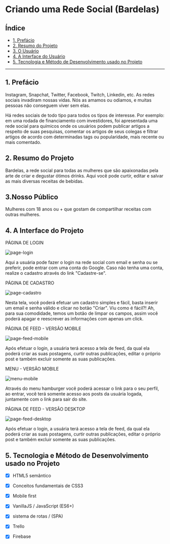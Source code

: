 # Criando uma Rede Social (Bardelas)

## Índice

* [1. Prefácio](#1-prefácio)
* [2. Resumo do Projeto](#2-resumo-do-projeto)
* [3. O Usuário](#3-o-usuario)
* [4. A Interface do Usuário](#4-a-interface-do-usuario)
* [5. Tecnologia e Método de Desenvolvimento usado no Projeto](#5-tecnologia-e-metodo-de-desenvolvimento-usado-no-projeto)

***

## 1. Prefácio

Instagram, Snapchat, Twitter, Facebook, Twitch, Linkedin, etc. As redes sociais
invadiram nossas vidas. Nós as amamos ou odiamos, e muitas pessoas não conseguem
viver sem elas.

Há redes sociais de todo tipo para todos os tipos de interesse. Por exemplo: em
uma rodada de financiamento com investidores, foi apresentada uma rede social
para químicos onde os usuários podem publicar artigos a respeito de suas
pesquisas, comentar os artigos de seus colegas e filtrar artigos de acordo com
determinadas tags ou popularidade, mais recente ou mais comentado.

## 2. Resumo do Projeto

Bardelas, a rede social para todas as mulheres que são apaixonadas pela arte de criar e degustar ótimos drinks. 
Aqui você pode curtir, editar e salvar as mais diversas receitas de bebidas.

## 3.Nosso Público

Mulheres com 18 anos ou + que gostam de compartilhar receitas com outras mulheres.

## 4. A Interface do Projeto

PÁGINA DE LOGIN

![page-login](https://user-images.githubusercontent.com/61169584/85619281-72488300-b638-11ea-8f76-42b5898c9606.png)

Aqui a usuária pode fazer o login na rede social com email e senha ou se preferir, pode entrar com uma conta do Google.
Caso não tenha uma conta, realize o cadastro através do link "Cadastre-se".


PÁGINA DE CADASTRO

![page-cadastro](https://user-images.githubusercontent.com/61169584/85619278-707ebf80-b638-11ea-949d-488591ebc370.png)

Nesta tela, você poderá efetuar um cadastro simples e fácil, basta inserir um email e senha válido e clicar no botão "Criar". 
Viu como é fácil?! Ah, para sua comodidade, temos um botão de limpar os campos, assim você poderá apagar e reescrever as informações com apenas 
um click.


PÁGINA DE FEED - VERSÃO MOBILE

![page-feed-mobile](https://user-images.githubusercontent.com/61169584/85623232-77103580-b63e-11ea-9ee1-5c92a7066ea6.png)

Após efetuar o login, a usuária terá acesso a tela de feed, da qual ela poderá criar as suas postagens, curtir outras publicações, editar o próprio post e também excluir somente as suas publicações. 

MENU - VERSÃO MOBILE

![menu-mobile](https://user-images.githubusercontent.com/61169584/85623227-75df0880-b63e-11ea-8bf1-59bfd1c6d5af.png)

Através do menu hamburger você poderá acessar o link para o seu perfil, ao entrar, você terá somente acesso aos posts da usuária logada, juntamente com o link para sair do site.

PÁGINA DE FEED - VERSÃO DESKTOP 

![page-feed-desktop](https://user-images.githubusercontent.com/61169584/85634510-e7748200-b651-11ea-864a-8702f29bcfbc.png)

Após efetuar o login, a usuária terá acesso a tela de feed, da qual ela poderá criar as suas postagens, curtir outras publicações, editar o próprio post e também excluir somente as suas publicações. 

## 5. Tecnologia e Método de Desenvolvimento usado no Projeto

* [x] HTML5 semântico
* [x] Conceitos fundamentais de CSS3
* [x] Mobile first
* [x] VanillaJS / JavaScript (ES6+)
* [x] sistema de rotas / (SPA)
* [x] Trello
* [x] Firebase


